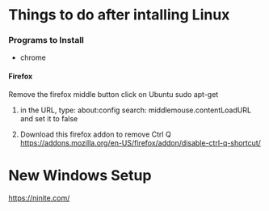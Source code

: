 # Things to do after intalling Linux

### Programs to Install
- chrome


#### Firefox
Remove the firefox middle button click on Ubuntu
sudo apt-get <package1> <package2>

1) in the URL, type: about:config
search: middlemouse.contentLoadURL
and set it to false

2) Download this firefox addon to remove Ctrl Q
https://addons.mozilla.org/en-US/firefox/addon/disable-ctrl-q-shortcut/



# New Windows Setup
https://ninite.com/
